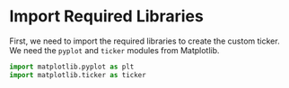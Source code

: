 # Import Required Libraries

First, we need to import the required libraries to create the custom ticker. We need the `pyplot` and `ticker` modules from Matplotlib.

```python
import matplotlib.pyplot as plt
import matplotlib.ticker as ticker
```
